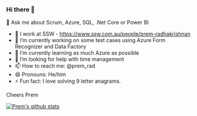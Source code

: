 ### Hi there 👋

<!--
**premradhakrishnan/premradhakrishnan** is a ✨ _special_ ✨ repository because its `README.md` (this file) appears on your GitHub profile.
-->

💬 Ask me about Scrum, Azure, SQL, .Net Core or Power BI

- 🏃 I work at SSW - https://www.ssw.com.au/people/prem-radhakrishnan
- 🔭 I’m currently working on some test cases using Azure Form Recognizer and Data Factory
- 🌱 I’m currently learning as much Azure as possible
- 🤔 I’m looking for help with time management
- 📫 How to reach me: @prem_rad
- 😄 Pronouns: He/him
- ⚡ Fun fact: I love solving 9 letter anagrams.

Cheers
Prem

[![Prem's github stats](https://github-readme-stats.vercel.app/api?username=premradhakrishnan&theme=dark)](https://github.com/premradhakrishnan/github-readme-stats)
